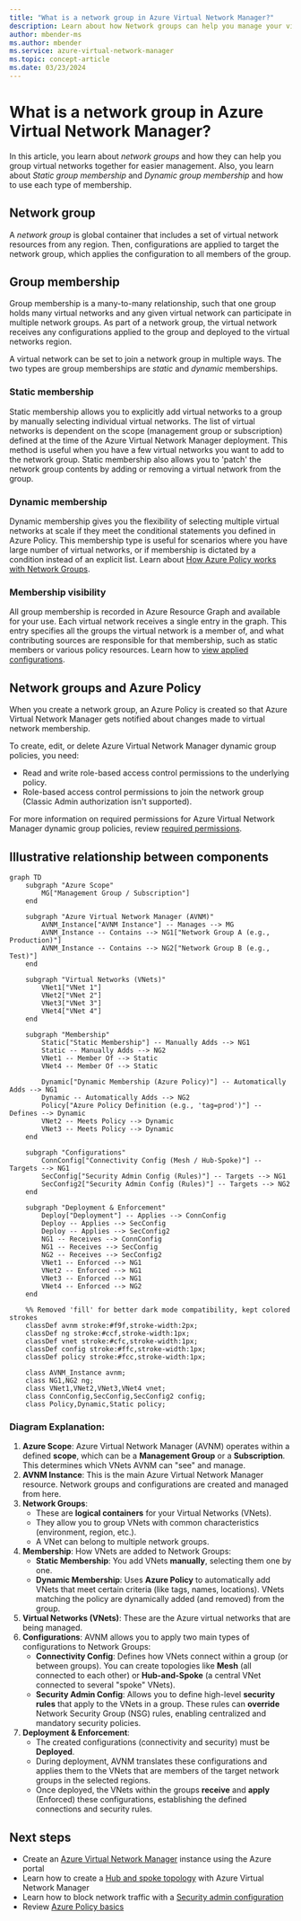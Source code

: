 ```yaml
---
title: "What is a network group in Azure Virtual Network Manager?"
description: Learn about how Network groups can help you manage your virtual networks.
author: mbender-ms
ms.author: mbender
ms.service: azure-virtual-network-manager
ms.topic: concept-article
ms.date: 03/23/2024
---
```


# What is a network group in Azure Virtual Network Manager?

In this article, you learn about *network groups* and how they can help you group virtual networks together for easier management. Also, you learn about *Static group membership* and *Dynamic group membership* and how to use each type of membership.

## Network group

A *network group* is global container that includes a set of virtual network resources from any region. Then, configurations are applied to target the network group, which applies the configuration to all members of the group.

## Group membership

Group membership is a many-to-many relationship, such that one group holds many virtual networks and any given virtual network can participate in multiple network groups. As part of a network group, the virtual network receives any configurations applied to the group and deployed to the virtual networks region. 

A virtual network can be set to join a network group in multiple ways. The two types are group memberships are *static* and *dynamic* memberships.

### Static membership

Static membership allows you to explicitly add virtual networks to a group by manually selecting individual virtual networks. The list of virtual networks is dependent on the scope (management group or subscription) defined at the time of the Azure Virtual Network Manager deployment. This method is useful when you have a few virtual networks you want to add to the network group. Static membership also allows you to 'patch' the network group contents by adding or removing a virtual network from the group.

### Dynamic membership

Dynamic membership gives you the flexibility of selecting multiple virtual networks at scale if they meet the conditional statements you defined in Azure Policy. This membership type is useful for scenarios where you have large number of virtual networks, or if membership is dictated by a condition instead of an explicit list. Learn about [How Azure Policy works with Network Groups](concept-azure-policy-integration.md).

### Membership visibility

All group membership is recorded in Azure Resource Graph and available for your use. Each virtual network receives a single entry in the graph. This entry specifies all the groups the virtual network is a member of, and what contributing sources are responsible for that membership, such as static members or various policy resources. Learn how to [view applied configurations](how-to-view-applied-configurations.md#network-group-membership).

## Network groups and Azure Policy

When you create a network group, an Azure Policy is created so that Azure Virtual Network Manager gets notified about changes made to virtual network membership.

To create, edit, or delete Azure Virtual Network Manager dynamic group policies, you need:

- Read and write role-based access control permissions to the underlying policy.
- Role-based access control permissions to join the network group (Classic Admin authorization isn't supported).

For more information on required permissions for Azure Virtual Network Manager dynamic group policies, review [required permissions](concept-azure-policy-integration.md#required-permissions).

## Illustrative relationship between components

```mermaid
graph TD
    subgraph "Azure Scope"
        MG["Management Group / Subscription"]
    end

    subgraph "Azure Virtual Network Manager (AVNM)"
        AVNM_Instance["AVNM Instance"] -- Manages --> MG
        AVNM_Instance -- Contains --> NG1["Network Group A (e.g., Production)"]
        AVNM_Instance -- Contains --> NG2["Network Group B (e.g., Test)"]
    end

    subgraph "Virtual Networks (VNets)"
        VNet1["VNet 1"]
        VNet2["VNet 2"]
        VNet3["VNet 3"]
        VNet4["VNet 4"]
    end

    subgraph "Membership"
        Static["Static Membership"] -- Manually Adds --> NG1
        Static -- Manually Adds --> NG2
        VNet1 -- Member Of --> Static
        VNet4 -- Member Of --> Static

        Dynamic["Dynamic Membership (Azure Policy)"] -- Automatically Adds --> NG1
        Dynamic -- Automatically Adds --> NG2
        Policy["Azure Policy Definition (e.g., 'tag=prod')"] -- Defines --> Dynamic
        VNet2 -- Meets Policy --> Dynamic
        VNet3 -- Meets Policy --> Dynamic
    end

    subgraph "Configurations"
        ConnConfig["Connectivity Config (Mesh / Hub-Spoke)"] -- Targets --> NG1
        SecConfig["Security Admin Config (Rules)"] -- Targets --> NG1
        SecConfig2["Security Admin Config (Rules)"] -- Targets --> NG2
    end

    subgraph "Deployment & Enforcement"
        Deploy["Deployment"] -- Applies --> ConnConfig
        Deploy -- Applies --> SecConfig
        Deploy -- Applies --> SecConfig2
        NG1 -- Receives --> ConnConfig
        NG1 -- Receives --> SecConfig
        NG2 -- Receives --> SecConfig2
        VNet1 -- Enforced --> NG1
        VNet2 -- Enforced --> NG1
        VNet3 -- Enforced --> NG1
        VNet4 -- Enforced --> NG2
    end

    %% Removed 'fill' for better dark mode compatibility, kept colored strokes
    classDef avnm stroke:#f9f,stroke-width:2px;
    classDef ng stroke:#ccf,stroke-width:1px;
    classDef vnet stroke:#cfc,stroke-width:1px;
    classDef config stroke:#ffc,stroke-width:1px;
    classDef policy stroke:#fcc,stroke-width:1px;

    class AVNM_Instance avnm;
    class NG1,NG2 ng;
    class VNet1,VNet2,VNet3,VNet4 vnet;
    class ConnConfig,SecConfig,SecConfig2 config;
    class Policy,Dynamic,Static policy;
```

### Diagram Explanation:

1.  **Azure Scope**: Azure Virtual Network Manager (AVNM) operates within a defined **scope**, which can be a **Management Group** or a **Subscription**. This determines which VNets AVNM can "see" and manage.
2.  **AVNM Instance**: This is the main Azure Virtual Network Manager resource. Network groups and configurations are created and managed from here.
3.  **Network Groups**:
    * These are **logical containers** for your Virtual Networks (VNets).
    * They allow you to group VNets with common characteristics (environment, region, etc.).
    * A VNet can belong to multiple network groups.
4.  **Membership**: How VNets are added to Network Groups:
    * **Static Membership**: You add VNets **manually**, selecting them one by one.
    * **Dynamic Membership**: Uses **Azure Policy** to automatically add VNets that meet certain criteria (like tags, names, locations). VNets matching the policy are dynamically added (and removed) from the group.
5.  **Virtual Networks (VNets)**: These are the Azure virtual networks that are being managed.
6.  **Configurations**: AVNM allows you to apply two main types of configurations to Network Groups:
    * **Connectivity Config**: Defines how VNets connect within a group (or between groups). You can create topologies like **Mesh** (all connected to each other) or **Hub-and-Spoke** (a central VNet connected to several "spoke" VNets).
    * **Security Admin Config**: Allows you to define high-level **security rules** that apply to the VNets in a group. These rules can **override** Network Security Group (NSG) rules, enabling centralized and mandatory security policies.
7.  **Deployment & Enforcement**:
    * The created configurations (connectivity and security) must be **Deployed**.
    * During deployment, AVNM translates these configurations and applies them to the VNets that are members of the target network groups in the selected regions.
    * Once deployed, the VNets within the groups **receive** and **apply** (Enforced) these configurations, establishing the defined connections and security rules.

 ## Next steps

- Create an [Azure Virtual Network Manager](create-virtual-network-manager-portal.md) instance using the Azure portal
- Learn how to create a [Hub and spoke topology](how-to-create-hub-and-spoke.md) with Azure Virtual Network Manager
- Learn how to block network traffic with a [Security admin configuration](how-to-block-network-traffic-portal.md)
- Review [Azure Policy basics](../governance/policy/overview.md)
